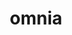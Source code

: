 ---
title: omnia
meaning: everything
ch: [six, ss, ss5]
pos: nouni
disamb: (noun)
abbgender: n.
abbgender2: neut.
gender: neuter
declension: third
note: can be nominative or accusative
six: y
---
